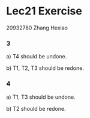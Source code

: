 # Lec21 Exercise

20932780 Zhang Hexiao

### 3

a) T4 should be undone.

b) T1, T2, T3 should be redone.

### 4

a) T1, T3 should be undone.

b) T2 should be redone.